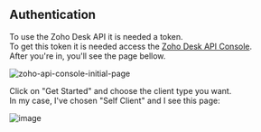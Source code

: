 ## Authentication
To use the Zoho Desk API it is needed a token.  
To get this token it is needed access the [Zoho Desk API Console](https://api-console.zoho.com/).  
After you're in, you'll see the page bellow.  

![zoho-api-console-initial-page](https://github.com/user-attachments/assets/805a3d3c-dc5d-4324-83f2-4e78bb1137fc)  

Click on "Get Started" and choose the client type you want.  
In my case, I've chosen "Self Client" and I see this page:  

![image](https://github.com/user-attachments/assets/49e8354c-bd9d-41b5-b724-be22e9368479)

